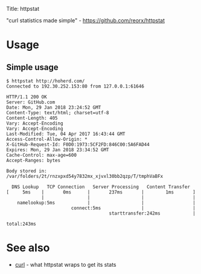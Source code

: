 Title: httpstat

"curl statistics made simple" - <https://github.com/reorx/httpstat>

# Usage

## Simple usage

```
$ httpstat http://hoherd.com/
Connected to 192.30.252.153:80 from 127.0.0.1:61646

HTTP/1.1 200 OK
Server: GitHub.com
Date: Mon, 29 Jan 2018 23:24:52 GMT
Content-Type: text/html; charset=utf-8
Content-Length: 405
Vary: Accept-Encoding
Vary: Accept-Encoding
Last-Modified: Tue, 04 Apr 2017 16:43:44 GMT
Access-Control-Allow-Origin: *
X-GitHub-Request-Id: F0D0:1973:5CF2FD:846C00:5A6FAD44
Expires: Mon, 29 Jan 2018 23:34:52 GMT
Cache-Control: max-age=600
Accept-Ranges: bytes

Body stored in: /var/folders/2t/rnzxpxd54y7832mx_xjvxl30bb2qzp/T/tmphVaBFx

  DNS Lookup   TCP Connection   Server Processing   Content Transfer
[     5ms    |       0ms      |       237ms       |        1ms       ]
             |                |                   |                  |
    namelookup:5ms            |                   |                  |
                        connect:5ms               |                  |
                                      starttransfer:242ms            |
                                                                 total:243ms
```

# See also

- [curl](curl) - what httpstat wraps to get its stats
